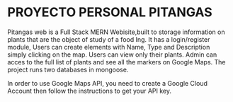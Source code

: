 # PROYECTO PERSONAL PITANGAS
Pitangas web is a Full Stack MERN Webisite,built to storage information on plants that are the object of study of a food Ing.
It has a login/register module, Users can create elements with Name, Type and Description simply clicking on the map.
Users can view only their plants.
Admin can acces to the full list of plants and see all the markers on Google Maps.
The project runs two databases in mongoose.

In order to use Google Maps API, you need to create a Google Cloud Account then follow the instructions to get your API key.

